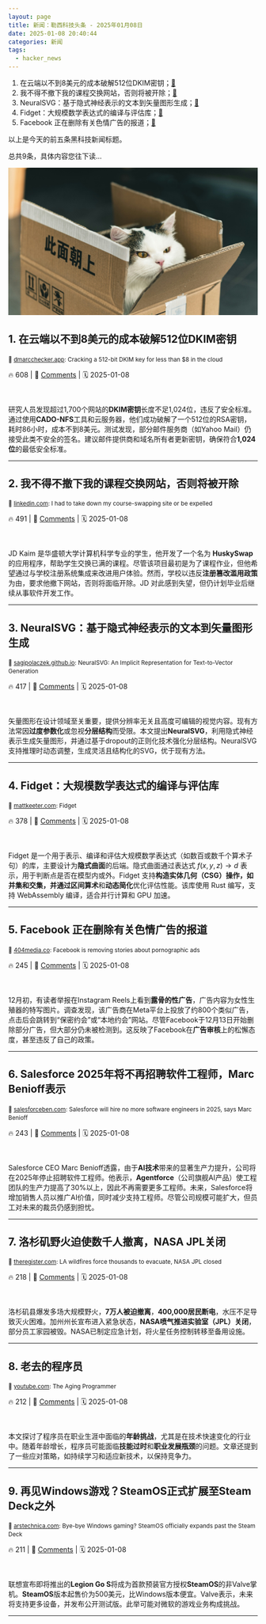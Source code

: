 ```yaml
---
layout: page
title: 新闻：勒西科技头条 - 2025年01月08日
date: 2025-01-08 20:40:44
categories: 新闻
tags:
  - hacker_news
---
```



1. 在云端以不到8美元的成本破解512位DKIM密钥；[🔗](hacker-news.md#1)
1. 我不得不撤下我的课程交换网站，否则将被开除；[🔗](hacker-news.md#2)
1. NeuralSVG：基于隐式神经表示的文本到矢量图形生成；[🔗](hacker-news.md#3)
1. Fidget：大规模数学表达式的编译与评估库；[🔗](hacker-news.md#4)
1. Facebook 正在删除有关色情广告的报道；[🔗](hacker-news.md#5)

以上是今天的前五条黑科技新闻标题。

总共9条，具体内容您往下读...


![](/assets/images/hacker_news.jpg)


## <a name="1"></a>1. 在云端以不到8美元的成本破解512位DKIM密钥 
<small>🔗 [dmarcchecker.app](https://dmarcchecker.app/articles/crack-512-bit-dkim-rsa-key): Cracking a 512-bit DKIM key for less than $8 in the cloud</small>


🔥 608 | 💬 [Comments](https://news.ycombinator.com/item?id=42633501) | 🗓️ 2025-01-08


<br />


研究人员发现超过1,700个网站的**DKIM密钥**长度不足1,024位，违反了安全标准。通过使用**CADO-NFS**工具和云服务器，他们成功破解了一个512位的RSA密钥，耗时86小时，成本不到8美元。测试发现，部分邮件服务商（如Yahoo Mail）仍接受此类不安全的签名。建议邮件提供商和域名所有者更新密钥，确保符合**1,024位**的最低安全标准。

---

## <a name="2"></a>2. 我不得不撤下我的课程交换网站，否则将被开除 
<small>🔗 [linkedin.com](https://www.linkedin.com/posts/jdkaim_github-jdkaimhuskyswap-huskyswap-project-activity-7282609173316415488-1jdb): I had to take down my course-swapping site or be expelled</small>


🔥 491 | 💬 [Comments](https://news.ycombinator.com/item?id=42638626) | 🗓️ 2025-01-08


<br />


JD Kaim 是华盛顿大学计算机科学专业的学生，他开发了一个名为 **HuskySwap** 的应用程序，帮助学生交换已满的课程。尽管该项目最初是为了课程作业，但他希望通过与学校注册系统集成来改进用户体验。然而，学校以违反**注册篡改滥用政策**为由，要求他撤下网站，否则将面临开除。JD 对此感到失望，但仍计划毕业后继续从事软件开发工作。

---

## <a name="3"></a>3. NeuralSVG：基于隐式神经表示的文本到矢量图形生成 
<small>🔗 [sagipolaczek.github.io](https://sagipolaczek.github.io/NeuralSVG/): NeuralSVG: An Implicit Representation for Text-to-Vector Generation</small>


🔥 417 | 💬 [Comments](https://news.ycombinator.com/item?id=42636873) | 🗓️ 2025-01-08


<br />


矢量图形在设计领域至关重要，提供分辨率无关且高度可编辑的视觉内容。现有方法常因**过度参数化**或忽视**分层结构**而受限。本文提出**NeuralSVG**，利用隐式神经表示生成矢量图形，并通过基于dropout的正则化技术强化分层结构。NeuralSVG支持推理时动态调整，生成灵活且结构化的SVG，优于现有方法。

---

## <a name="4"></a>4. Fidget：大规模数学表达式的编译与评估库 
<small>🔗 [mattkeeter.com](https://www.mattkeeter.com/projects/fidget/): Fidget</small>


🔥 378 | 💬 [Comments](https://news.ycombinator.com/item?id=42634624) | 🗓️ 2025-01-08


<br />


Fidget 是一个用于表示、编译和评估大规模数学表达式（如数百或数千个算术子句）的库，主要设计为**隐式曲面**的后端。隐式曲面通过表达式 $f(x, y, z) \rightarrow d$ 表示，用于判断点是否在模型内或外。Fidget 支持**构造实体几何（CSG）**操作，如并集和交集，并通过**区间算术**和**动态简化**优化评估性能。该库使用 Rust 编写，支持 WebAssembly 编译，适合并行计算和 GPU 加速。

---

## <a name="5"></a>5. Facebook 正在删除有关色情广告的报道 
<small>🔗 [404media.co](https://www.404media.co/facebook-is-censoring-404-media-stories-about-facebooks-censorship/): Facebook is removing stories about pornographic ads</small>


🔥 245 | 💬 [Comments](https://news.ycombinator.com/item?id=42637267) | 🗓️ 2025-01-08


<br />


12月初，有读者举报在Instagram Reels上看到**露骨的性广告**，广告内容为女性生殖器的特写图片。调查发现，该广告商在Meta平台上投放了约800个类似广告，点击后会跳转到“保密约会”或“本地约会”网站。尽管Facebook于12月13日开始删除部分广告，但大部分仍未被检测到。这反映了Facebook在**广告审核**上的松懈态度，甚至违反了自己的政策。

---

## <a name="6"></a>6. Salesforce 2025年将不再招聘软件工程师，Marc Benioff表示 
<small>🔗 [salesforceben.com](https://www.salesforceben.com/salesforce-will-hire-no-more-software-engineers-in-2025-says-marc-benioff/): Salesforce will hire no more software engineers in 2025, says Marc Benioff</small>


🔥 243 | 💬 [Comments](https://news.ycombinator.com/item?id=42639417) | 🗓️ 2025-01-08


<br />


Salesforce CEO Marc Benioff透露，由于**AI技术**带来的显著生产力提升，公司将在2025年停止招聘软件工程师。他表示，**Agentforce**（公司旗舰AI产品）使工程团队的生产力提高了30%以上，因此不再需要更多工程师。未来，Salesforce将增加销售人员以推广AI价值，同时减少支持工程师。尽管公司规模可能扩大，但员工对未来的裁员仍感到担忧。

---

## <a name="7"></a>7. 洛杉矶野火迫使数千人撤离，NASA JPL关闭 
<small>🔗 [theregister.com](https://www.theregister.com/2025/01/08/los_angeles_fires_jpl/): LA wildfires force thousands to evacuate, NASA JPL closed</small>


🔥 218 | 💬 [Comments](https://news.ycombinator.com/item?id=42638735) | 🗓️ 2025-01-08


<br />


洛杉矶县爆发多场大规模野火，**7万人被迫撤离**，**400,000居民断电**，水压不足导致灭火困难。加州州长宣布进入紧急状态，**NASA喷气推进实验室（JPL）关闭**，部分员工家园被毁。NASA已制定应急计划，将火星任务控制转移至备用设施。

---

## <a name="8"></a>8. 老去的程序员 
<small>🔗 [youtube.com](https://www.youtube.com/watch?v=mVWQQeSOD0M): The Aging Programmer</small>


🔥 212 | 💬 [Comments](https://news.ycombinator.com/item?id=42632772) | 🗓️ 2025-01-08


<br />


本文探讨了程序员在职业生涯中面临的**年龄挑战**，尤其是在技术快速变化的行业中。随着年龄增长，程序员可能面临**技能过时**和**职业发展瓶颈**的问题。文章还提到了一些应对策略，如持续学习和适应新技术，以保持竞争力。

---

## <a name="9"></a>9. 再见Windows游戏？SteamOS正式扩展至Steam Deck之外 
<small>🔗 [arstechnica.com](https://arstechnica.com/gaming/2025/01/bye-bye-windows-gaming-steamos-officially-expands-past-the-steam-deck/): Bye-bye Windows gaming? SteamOS officially expands past the Steam Deck</small>


🔥 211 | 💬 [Comments](https://news.ycombinator.com/item?id=42633269) | 🗓️ 2025-01-08


<br />


联想宣布即将推出的**Legion Go S**将成为首款预装官方授权**SteamOS**的非Valve掌机。**SteamOS**版本起售价为500美元，比Windows版本便宜。Valve表示，未来将支持更多设备，并发布公开测试版。此举可能对微软的游戏业务构成挑战。

---
